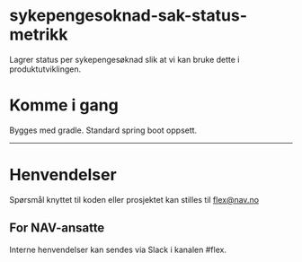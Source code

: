# sykepengesoknad-sak-status-metrikk
Lagrer status per sykepengesøknad slik at vi kan bruke dette i produktutviklingen.

# Komme i gang

Bygges med gradle. Standard spring boot oppsett.


---

# Henvendelser

Spørsmål knyttet til koden eller prosjektet kan stilles til flex@nav.no

## For NAV-ansatte

Interne henvendelser kan sendes via Slack i kanalen #flex.
